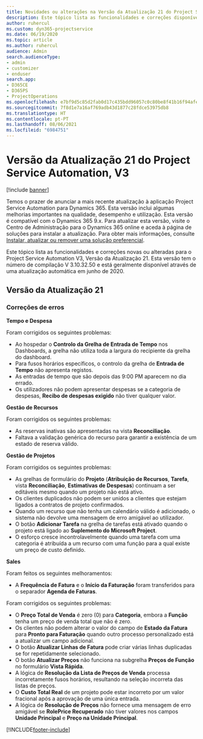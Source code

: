 ```yaml
---
title: Novidades ou alterações na Versão da Atualização 21 do Project Service Automation, V3
description: Este tópico lista as funcionalidades e correções disponíveis no Project Service Automation V3, Versão da Atualização 21, V3.
author: ruhercul
ms.custom: dyn365-projectservice
ms.date: 06/19/2020
ms.topic: article
ms.author: ruhercul
audience: Admin
search.audienceType:
- admin
- customizer
- enduser
search.app:
- D365CE
- D365PS
- ProjectOperations
ms.openlocfilehash: e7bf9d5c85d2fab0d17c435bdd96057c0c80be8f41b16f94afe6b1f554e7a9fe
ms.sourcegitcommit: 7f8d1e7a16af769adb43d1877c28fdce53975db8
ms.translationtype: HT
ms.contentlocale: pt-PT
ms.lasthandoff: 08/06/2021
ms.locfileid: "6984751"
---
```

# <a name="project-service-automation-update-release-21-v3"></a>Versão da Atualização 21 do Project Service Automation, V3

[!include [banner](../includes/psa-now-project-operations.md)]

Temos o prazer de anunciar a mais recente atualização à aplicação Project Service Automation para Dynamics 365. Esta versão inclui algumas melhorias importantes na qualidade, desempenho e utilização. Esta versão é compatível com o Dynamics 365 9.x. Para atualizar esta versão, visite o Centro de Administração para o Dynamics 365 online e aceda à página de soluções para instalar a atualização. Para obter mais informações, consulte [Instalar, atualizar ou remover uma solução preferencial](/power-platform/admin/install-remove-preferred-solution).

Este tópico lista as funcionalidades e correções novas ou alteradas para o Project Service Automation V3, Versão da Atualização 21. Esta versão tem o número de compilação V 3.10.32.50 e está geralmente disponível através de uma atualização automática em junho de 2020.

## <a name="update-release-21"></a>Versão da Atualização 21

### <a name="bug-fixes"></a>Correções de erros

**Tempo e Despesa**

Foram corrigidos os seguintes problemas:

- Ao hospedar o **Controlo da Grelha de Entrada de Tempo** nos Dashboards, a grelha não utiliza toda a largura do recipiente da grelha do dashboard.
- Para fusos horários específicos, o controlo da grelha de **Entrada de Tempo** não apresenta registos.
- As entradas de tempo que são depois das 9:00 PM aparecem no dia errado.
- Os utilizadores não podem apresentar despesas se a categoria de despesas, **Recibo de despesas exigido** não tiver qualquer valor.

**Gestão de Recursos**

Foram corrigidos os seguintes problemas:

- As reservas inativas são apresentadas na vista **Reconciliação**.
- Faltava a validação genérica do recurso para garantir a existência de um estado de reserva válido.

**Gestão de Projetos**

Foram corrigidos os seguintes problemas:

- As grelhas de formulário do **Projeto** (**Atribuição de Recursos**, **Tarefa**, vista **Reconciliação**, **Estimativas de Despesas**) continuam a ser editáveis mesmo quando um projeto não está ativo.
- Os clientes duplicados não podem ser unidos a clientes que estejam ligados a contratos de projeto confirmados.
- Quando um recurso que não tenha um calendário válido é adicionado, o sistema não devolve uma mensagem de erro amigável ao utilizador.
- O botão **Adicionar Tarefa** na grelha de tarefas está ativado quando o projeto está ligado ao **Suplemento do Microsoft Project**.
- O esforço cresce incontrolavelmente quando uma tarefa com uma categoria é atribuída a um recurso com uma função para a qual existe um preço de custo definido.

**Sales**

Foram feitos os seguintes melhoramentos:

- A **Frequência de Fatura** e o **Início da Faturação** foram transferidos para o separador **Agenda de Faturas**.

Foram corrigidos os seguintes problemas:

- O **Preço Total de Venda** é zero (0) para **Categoria**, embora a **Função** tenha um preço de venda total que não é zero.
- Os clientes não podem alterar o valor do campo de **Estado da Fatura** para **Pronto para Faturação** quando outro processo personalizado está a atualizar um campo adicional.
- O botão **Atualizar Linhas de Fatura** pode criar várias linhas duplicadas se for repetidamente selecionado.
- O botão **Atualizar Preços** não funciona na subgrelha **Preços de Função** no formulário **Vista Rápida**.
- A lógica de **Resolução da Lista de Preços de Venda** processa incorretamente fusos horários, resultando na seleção incorreta das listas de preços.
- O **Custo Total Real** de um projeto pode estar incorreto por um valor fracional após a aprovação de uma única entrada.
- A lógica de **Resolução de Preços** não fornece uma mensagem de erro amigável se **RolePrice Recuperado** não tiver valores nos campos **Unidade Principal** e **Preço na Unidade Principal**.


[!INCLUDE[footer-include](../includes/footer-banner.md)]